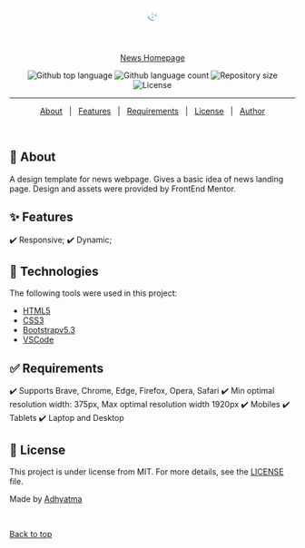 <div align="center" id="top"> 
  <img src="images/favicon-32x32.png" alt="News Homepage" />

  &#xa0;

  <a href="https://r00kiead.github.io/news/">News Homepage</a>
</div>

<p align="center">
  <img alt="Github top language" src="https://img.shields.io/github/languages/top/r00kieAd/news?color=56BEB8">

  <img alt="Github language count" src="https://img.shields.io/github/languages/count/r00kieAd/news?color=56BEB8">

  <img alt="Repository size" src="https://img.shields.io/github/repo-size/r00kieAd/news?color=56BEB8">

  <img alt="License" src="https://img.shields.io/github/license/r00kieAd/news?color=56BEB8">
</p>

<hr>

<p align="center">
  <a href="#dart-about">About</a> &#xa0; | &#xa0; 
  <a href="#sparkles-features">Features</a> &#xa0; | &#xa0;
  <a href="#white_check_mark-requirements">Requirements</a> &#xa0; | &#xa0;
  <a href="#memo-license">License</a> &#xa0; | &#xa0;
  <a href="https://github.com/{{YOUR_GITHUB_USERNAME}}" target="_blank">Author</a>
</p>

<br>

## :dart: About ##

A design template for news webpage. Gives a basic idea of news landing page. Design and assets were provided by FrontEnd Mentor.

## :sparkles: Features ##

:heavy_check_mark: Responsive;
:heavy_check_mark: Dynamic;

## :rocket: Technologies ##

The following tools were used in this project:

- [HTML5](https://www.w3schools.com/html/default.asp)
- [CSS3](https://www.w3schools.com/css/default.asp)
- [Bootstrapv5.3](https://www.w3schools.com/bootstrap/bootstrap_ver.asp)
- [VSCode](https://code.visualstudio.com/)

## :white_check_mark: Requirements ##

:heavy_check_mark: Supports Brave, Chrome, Edge, Firefox, Opera, Safari 
:heavy_check_mark: Min optimal resolution width: 375px, Max optimal resolution width 1920px 
:heavy_check_mark: Mobiles 
:heavy_check_mark: Tablets 
:heavy_check_mark: Laptop and Desktop 

## :memo: License ##

This project is under license from MIT. For more details, see the [LICENSE](LICENSE) file.


Made by <a href="https://github.com/r00kieAd" target="_blank">Adhyatma</a>

&#xa0;

<a href="#top">Back to top</a>
